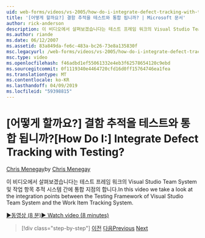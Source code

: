 ```yaml
---
uid: web-forms/videos/vs-2005/how-do-i-integrate-defect-tracking-with-testing
title: '[어떻게 할까요?] 결함 추적을 테스트와 통합 됩니까? | Microsoft 문서'
author: rick-anderson
description: 이 비디오에서 살펴보겠습니다는 테스트 프레임 워크의 Visual Studio Team System 및 작업 항목 추적 시스템 간에 통합 지점의 합니다.
ms.author: riande
ms.date: 06/12/2007
ms.assetid: 83a849da-fe6c-483a-bc26-73e8a135830f
msc.legacyurl: /web-forms/videos/vs-2005/how-do-i-integrate-defect-tracking-with-testing
msc.type: video
ms.openlocfilehash: f46adbd1ef55061332e4eb3f62578654120c9ebd
ms.sourcegitcommit: 0f1119340e4464720cfd16d0ff15764746ea1fea
ms.translationtype: MT
ms.contentlocale: ko-KR
ms.lasthandoff: 04/09/2019
ms.locfileid: "59398815"
---
```

# <a name="how-do-i-integrate-defect-tracking-with-testing"></a><span data-ttu-id="aea65-104">[어떻게 할까요?] 결함 추적을 테스트와 통합 됩니까?</span><span class="sxs-lookup"><span data-stu-id="aea65-104">[How Do I:] Integrate Defect Tracking with Testing?</span></span>

<span data-ttu-id="aea65-105">[Chris Menegay](https://twitter.com/CMenegay)</span><span class="sxs-lookup"><span data-stu-id="aea65-105">by [Chris Menegay](https://twitter.com/CMenegay)</span></span>

<span data-ttu-id="aea65-106">이 비디오에서 살펴보겠습니다는 테스트 프레임 워크의 Visual Studio Team System 및 작업 항목 추적 시스템 간에 통합 지점의 합니다.</span><span class="sxs-lookup"><span data-stu-id="aea65-106">In this video we take a look at the integration points between the Testing Framework of Visual Studio Team System and the Work Item Tracking System.</span></span>

[<span data-ttu-id="aea65-107">&#9654;동영상 (8 분)</span><span class="sxs-lookup"><span data-stu-id="aea65-107">&#9654; Watch video (8 minutes)</span></span>](https://channel9.msdn.com/Blogs/ASP-NET-Site-Videos/how-do-i-integrate-defect-tracking-with-testing)

> [!div class="step-by-step"]
> <span data-ttu-id="aea65-108">[이전](the-effects-of-viewstate.md)
> [다음](how-do-i-create-my-own-bug-work-item.md)</span><span class="sxs-lookup"><span data-stu-id="aea65-108">[Previous](the-effects-of-viewstate.md)
[Next](how-do-i-create-my-own-bug-work-item.md)</span></span>
